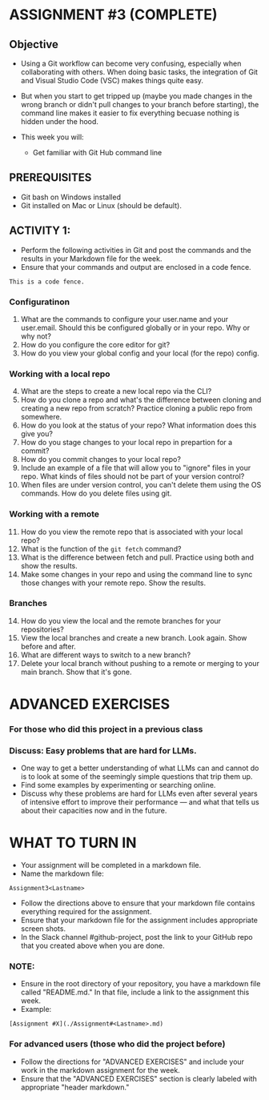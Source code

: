 # ASSIGNMENT #3 (COMPLETE) 

## Objective

- Using a Git workflow can become very confusing, especially when collaborating with others.  When doing basic tasks, the integration of Git and Visual 
Studio Code (VSC) makes things quite easy.  

- But when you start to get tripped up (maybe you made changes in the wrong branch or didn't pull changes to your branch before starting), the command line makes it
easier to fix everything becuase nothing is hidden under the hood.  

- This week you will: 
    - Get familiar with Git Hub command line  

## PREREQUISITES  
- Git bash on Windows installed 
- Git installed on Mac or Linux (should be default).

## ACTIVITY 1: 

- Perform the following activities in Git and post the commands and the results in your Markdown file for the week.  
- Ensure that your commands and output are enclosed in a code fence. 

```
This is a code fence. 
```

### Configuratinon 
1. What are the commands to configure your user.name and your user.email.  Should this be configured globally or in your repo.  Why or why not?
2. How do you configure the core editor for git?
3. How do you view your global config and your local (for the repo) config. 

### Working with a local repo
4. What are the steps to create a new local repo via the CLI?
5. How do you clone a repo and what's the difference between cloning and creating a new repo from scratch?  Practice cloning a public repo from somewhere.  
6. How do you look at the status of your repo?  What information does this give you? 
7. How do you stage changes to your local repo in prepartion for a commit?
8. How do you commit changes to your local repo?
9. Include an example of a file that will allow you to "ignore" files in your repo.  What kinds of files should not be part of your version control? 
10. When files are under version control, you can't delete them using the OS commands.   How do you delete files using git.  

### Working with a remote
11. How do you view the remote repo that is associated with your local repo? 
12. What is the function of the ```git fetch``` command?  
13. What is the difference between fetch and pull.  Practice using both and show the results. 
14. Make some changes in your repo and using the command line to sync those changes with your remote repo.  Show the results.  

### Branches
14. How do you view the local and the remote branches for your repositories? 
15. View the local branches and create a new branch.  Look again.  Show before and after.  
16. What are different ways to switch to a new branch?  
17. Delete your local branch without pushing to a remote or merging to your main branch.  Show that it's gone. 



# ADVANCED EXERCISES
### For those who did this project in a previous class

### Discuss:  Easy problems that are hard for LLMs.
- One way to get a better understanding of what LLMs can and cannot do is to look at some of the seemingly simple questions that trip them up. 
- Find some examples by experimenting or searching online.
- Discuss why these problems are hard for LLMs even after several years of intensive effort to improve their performance — and what that tells us about their capacities now and in the future.


# WHAT TO TURN IN

- Your assignment will be completed in a markdown file. 
- Name the markdown file:

```
Assignment3<Lastname>
```
- Follow the directions above to ensure that your markdown file contains everything required for the assignment.
- Ensure that your markdown file for the assignment includes appropriate screen shots. 
- In the Slack channel #github-project, post the link to your GitHub repo that you created above when you are done.

### NOTE: 
- Ensure in the root directory of your repository, you have a markdown file called "README.md."  In that file, include a link to the assignment this week. 
- Example: 

```
[Assignment #X](./Assignment#<Lastname>.md)
```

### For advanced users (those who did the project before)
- Follow the directions for "ADVANCED EXERCISES" and include your work in the markdown assignment for the week.  
- Ensure that the "ADVANCED EXERCISES" section is clearly labeled with appropriate "header markdown." 